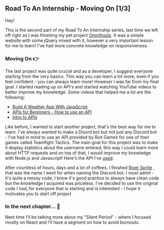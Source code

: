 ## Road To An Internship - Moving On [1/3]

Hey! 

This is the second part of my Road To An Internship series, last time we left off right as I was finishing my pet project [Omnifoods](https://aacevski.github.io/Omnifoods/). It was a simple website with some jQuery mixed with it, however a very important lesson for me to learn! I've had more concrete knowledge on responsiveness. 

### Moving On 👉

The last project was quite crucial and as a developer, I suggest everyone starting from the very basics. This way you can learn a lot more, even if you feel confident - you can always learn more! However I was far from my final goal. I started reading up on API's and started watching YouTube videos to better improve my knowledge. Some videos that helped me a lot are the following: 
-  [Build A Weather App With JavaScript ](https://www.youtube.com/watch?v=f__x1VofV2Q)
-  [APIs for Beginners - How to use an API ](https://www.youtube.com/watch?v=GZvSYJDk-us)
- [Intro to APIs ](https://www.youtube.com/watch?v=iFMLyMgCUTs)

Like before, I wanted to start another project, that's the best way for me to learn. I've always wanted to make a Disord bot but not just any Discord bot - I've had in mind to use an API provided by Riot Games for one of their games called Teamfight Tactics. The main goal for this project was to make it display statistics about the username entered, this way I could learn more about HTTP requests and on top of that, I would improve my knowledge with Node.js and Javascript! Here's the API I've  [used](https://developer.riotgames.com/).

After countless of hours, days and a lot of coffees, I finished  [River Sprite](https://github.com/aacevski/River-Sprite) , that was the name I went for when naming the Discord bot. I must admit - it's quite a messy code, I know it's good practice to always have clean code but the knowledge I acquired was priceless. I've decided to use the original code I had, for everyone that is starting and is interested - I hope it motivates you to start off project

### In the next chapter... 👾
Next time I'll be talking more about my "Silent Period" - where I focused mostly on React and I'll have a segment on how to avoid burnouts.